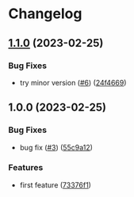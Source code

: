 # Changelog

## [1.1.0](https://github.com/snap-rush/gh-actions/compare/v1.0.0...v1.1.0) (2023-02-25)


### Bug Fixes

* try minor version ([#6](https://github.com/snap-rush/gh-actions/issues/6)) ([24f4669](https://github.com/snap-rush/gh-actions/commit/24f46695e3fcb87be0ba6fde55a889fbf16f01cf))

## 1.0.0 (2023-02-25)


### Bug Fixes

* bug fix ([#3](https://github.com/snap-rush/gh-actions/issues/3)) ([55c9a12](https://github.com/snap-rush/gh-actions/commit/55c9a12d690bfd38899d6add18218006e0946142))

### Features

* first feature ([73376f1](https://github.com/snapdocs/sd-services/commit/73376f100bfb04c0409c882f9b947587682ffa0d))
